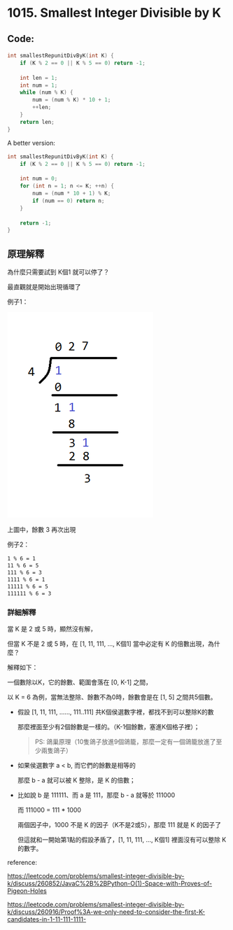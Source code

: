 # 1015. Smallest Integer Divisible by K

## Code:

```cpp
int smallestRepunitDivByK(int K) {
    if (K % 2 == 0 || K % 5 == 0) return -1;

    int len = 1;
    int num = 1;
    while (num % K) {
        num = (num % K) * 10 + 1;
        ++len;
    }
    return len;
}
```

A better version:

```cpp
int smallestRepunitDivByK(int K) {
    if (K % 2 == 0 || K % 5 == 0) return -1;

    int num = 0;
    for (int n = 1; n <= K; ++n) {
        num = (num * 10 + 1) % K;
        if (num == 0) return n;
    }

    return -1;
}
```

## 原理解釋

為什麼只需要試到 K個1 就可以停了？

最直觀就是開始出現循環了

例子1：

![1015](./1015.png)

上圖中，餘數 3 再次出現

例子2：

```
1 % 6 = 1
11 % 6 = 5
111 % 6 = 3
1111 % 6 = 1
11111 % 6 = 5
111111 % 6 = 3
```

### 詳細解釋

當 K 是 2 或 5 時，顯然沒有解，

但當 K 不是 2 或 5 時，在 [1, 11, 111, ..., K個1] 當中必定有 K 的倍數出現，為什麼？

解釋如下：

一個數除以K，它的餘數、範圍會落在 [0, K-1] 之間，

以 K = 6 為例，當無法整除、餘數不為0時，餘數會是在 [1, 5] 之間共5個數。

* 假設 [1, 11, 111, ......, 111..111] 共K個侯選數字裡，都找不到可以整除K的數

  那麼裡面至少有2個餘數是一樣的。（K-1個餘數，塞進K個格子裡）；
  
  > PS: 鴿巢原理（10隻鴿子放進9個鴿籠，那麼一定有一個鴿籠放進了至少兩隻鴿子）

* 如果侯選數字 a < b, 而它們的餘數是相等的

  那麼 b - a 就可以被 K 整除，是 K 的倍數；

* 比如說 b 是 111111、而 a 是 111，那麼 b - a 就等於 111000

  而 111000 = 111 * 1000

  兩個因子中，1000 不是 K 的因子（K不是2或5），那麼 111 就是 K 的因子了

  但這就和一開始第1點的假設矛盾了，[1, 11, 111, ..., K個1] 裡面沒有可以整除 K 的數字。


reference:

https://leetcode.com/problems/smallest-integer-divisible-by-k/discuss/260852/JavaC%2B%2BPython-O(1)-Space-with-Proves-of-Pigeon-Holes

https://leetcode.com/problems/smallest-integer-divisible-by-k/discuss/260916/Proof%3A-we-only-need-to-consider-the-first-K-candidates-in-1-11-111-1111-
